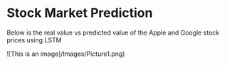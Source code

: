 # Stock Market Prediction
Below is the real value vs predicted value of the Apple and Google stock prices using LSTM

![This is an image]/Images/Picture1.png)
